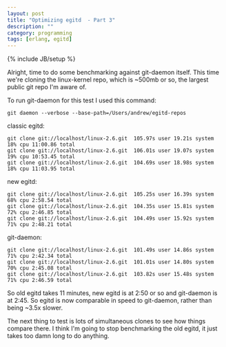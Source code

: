 ```yaml
---
layout: post
title: "Optimizing egitd  - Part 3"
description: ""
category: programming
tags: [erlang, egitd]
---
```

{% include JB/setup %}

Alright, time to do some benchmarking against git-daemon itself. This time we're cloning the linux-kernel repo, which is ~500mb or so, the largest public git repo I'm aware of.

To run git-daemon for this test I used this command:

    git daemon --verbose --base-path=/Users/andrew/egitd-repos

classic egitd:

    git clone git://localhost/linux-2.6.git  105.97s user 19.21s system 18% cpu 11:00.86 total
    git clone git://localhost/linux-2.6.git  106.01s user 19.07s system 19% cpu 10:53.45 total
    git clone git://localhost/linux-2.6.git  104.69s user 18.98s system 18% cpu 11:03.95 total

new egitd:

    git clone git://localhost/linux-2.6.git  105.25s user 16.39s system 68% cpu 2:58.54 total
    git clone git://localhost/linux-2.6.git  104.35s user 15.81s system 72% cpu 2:46.85 total
    git clone git://localhost/linux-2.6.git  104.49s user 15.92s system 71% cpu 2:48.21 total

git-daemon:

    git clone git://localhost/linux-2.6.git  101.49s user 14.86s system 71% cpu 2:42.34 total
    git clone git://localhost/linux-2.6.git  101.01s user 14.80s system 70% cpu 2:45.08 total
    git clone git://localhost/linux-2.6.git  103.82s user 15.48s system 71% cpu 2:46.59 total

So old egitd takes 11 minutes, new egitd is at 2:50 or so and git-daemon is at 2:45. So egitd is now comparable in speed to git-daemon, rather than being ~3.5x slower.

The next thing to test is lots of simultaneous clones to see how things compare there. I think I'm going to stop benchmarking the old egitd, it just takes too damn long to do anything.

